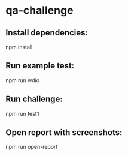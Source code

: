 # qa-challenge

## Install dependencies: 
npm install

## Run example test:
npm run wdio

## Run challenge:
npm run test1

## Open report with screenshots:
npm run open-report